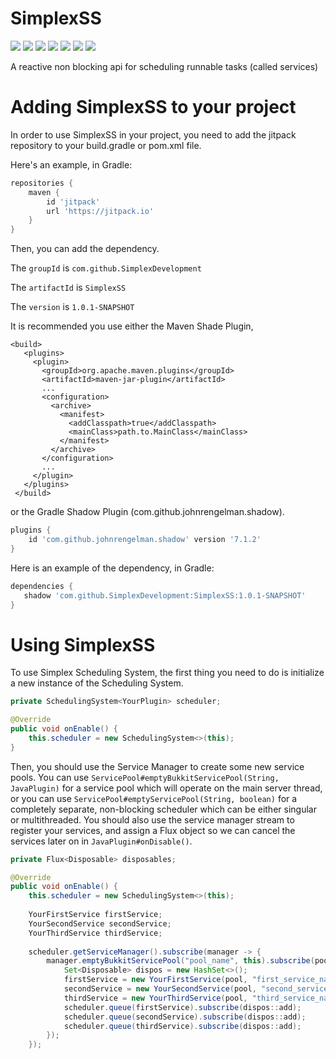 # SimplexSS

 ![](https://img.shields.io/github/workflow/status/SimplexDevelopment/SimplexSS/CodeQL/main) ![](https://img.shields.io/github/v/release/SimplexDevelopment/SimplexSS?include_prereleases) ![](https://img.shields.io/github/license/SimplexDevelopment/SimplexSS) ![](https://img.shields.io/github/issues/SimplexDevelopment/SimplexSS) ![](https://img.shields.io/github/stars/SimplexDevelopment/SimplexSS?style=social) ![](https://img.shields.io/github/forks/SimplexDevelopment/SimplexSS?style=social) ![](https://img.shields.io/github/languages/top/SimplexDevelopment/SimplexSS)

 A reactive non blocking api for scheduling runnable tasks (called services)
 
# Adding SimplexSS to your project

 In order to use SimplexSS in your project, you need to add the jitpack repository to your build.gradle or pom.xml file.
 
 Here's an example, in Gradle:
 
 ```gradle
 repositories {
     maven {
         id 'jitpack'
         url 'https://jitpack.io'
     }
 }
 ```
 
 Then, you can add the dependency.
 
 The `groupId` is `com.github.SimplexDevelopment`
 
 The `artifactId` is `SimplexSS`
 
 The `version` is `1.0.1-SNAPSHOT`
 
 It is recommended you use either the Maven Shade Plugin, 
 
 ```maven
 <build>
    <plugins>
      <plugin>
        <groupId>org.apache.maven.plugins</groupId>
        <artifactId>maven-jar-plugin</artifactId>
        ...
        <configuration>
          <archive>
            <manifest>
              <addClasspath>true</addClasspath>
              <mainClass>path.to.MainClass</mainClass>
            </manifest>
          </archive>
        </configuration>
        ...
      </plugin>
    </plugins>
  </build>
  ```
  
 or the Gradle Shadow Plugin (com.github.johnrengelman.shadow).
 
 ```gradle
 plugins {
     id 'com.github.johnrengelman.shadow' version '7.1.2'
 }
 ```
 
 Here is an example of the dependency, in Gradle:
 
 ```gradle
 dependencies {
    shadow 'com.github.SimplexDevelopment:SimplexSS:1.0.1-SNAPSHOT'
 }
 ```

# Using SimplexSS

 To use Simplex Scheduling System, the first thing you need to do is initialize a new instance of the Scheduling System.

 ```Java
 private SchedulingSystem<YourPlugin> scheduler;
 
 @Override
 public void onEnable() {
     this.scheduler = new SchedulingSystem<>(this);
 }
 ```
 
 Then, you should use the Service Manager to create some new service pools. You can use `ServicePool#emptyBukkitServicePool(String, JavaPlugin)` for a service pool which will operate on the main server thread, or you can use `ServicePool#emptyServicePool(String, boolean)` for a completely separate, non-blocking scheduler which can be either singular or multithreaded. You should also use the service manager stream to register your services, and assign a Flux<Disposable> object so we can cancel the services later on in `JavaPlugin#onDisable()`.
 
 ```Java
 private Flux<Disposable> disposables;
 
 @Override
 public void onEnable() {
     this.scheduler = new SchedulingSystem<>(this);
     
     YourFirstService firstService;
     YourSecondService secondService;
     YourThirdService thirdService;
     
     scheduler.getServiceManager().subscribe(manager -> {
         manager.emptyBukkitServicePool("pool_name", this).subscribe(pool -> {
             Set<Disposable> dispos = new HashSet<>();
             firstService = new YourFirstService(pool, "first_service_name");
             secondService = new YourSecondService(pool, "second_service_name", 20 * 60L);
             thirdService = new YourThirdService(pool, "third_service_name", 20 * 60L, 20 * 60 * 10L, true, false);
             scheduler.queue(firstService).subscribe(dispos::add);
             scheduler.queue(secondService).subscribe(dispos::add);
             scheduler.queue(thirdService).subscribe(dispos::add);
         });
     });
 ```
